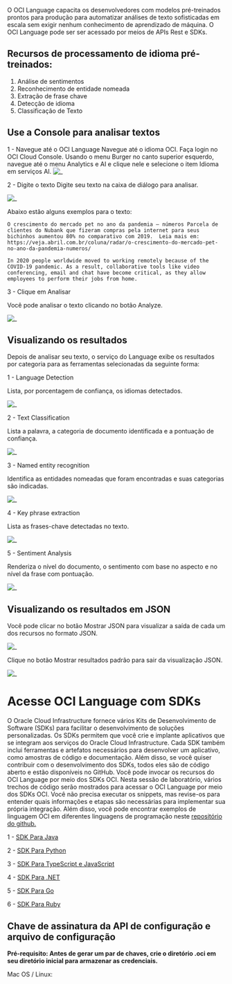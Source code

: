 O OCI Language capacita os desenvolvedores com modelos pré-treinados prontos para produção para automatizar análises de texto sofisticadas em escala sem exigir nenhum conhecimento de aprendizado de máquina. O OCI Language pode ser ser acessado por meios de APIs Rest e SDKs.

## Recursos de processamento de idioma pré-treinados:

1. Análise de sentimentos
2. Reconhecimento de entidade nomeada
3. Extração de frase chave
4. Detecção de idioma
5. Classificação de Texto

## Use a Console para analisar textos

1 - Navegue até o OCI Language
Navegue até o idioma OCI. Faça login no OCI Cloud Console. Usando o menu Burger no canto superior esquerdo, navegue até o menu Analytics e AI e clique nele e selecione o item Idioma em serviços AI.
![_](./Imagens/IMG_001.PNG)

2 - Digite o texto
Digite seu texto na caixa de diálogo para analisar.

![_](./Imagens/IMG_002.PNG)

Abaixo estão alguns exemplos para o texto:

`O crescimento do mercado pet no ano da pandemia – números
Parcela de clientes do Nubank que fizeram compras pela internet para seus bichinhos aumentou 80% no comparativo com 2019. 
Leia mais em: https://veja.abril.com.br/coluna/radar/o-crescimento-do-mercado-pet-no-ano-da-pandemia-numeros/`

`In 2020 people worldwide moved to working remotely because of the COVID-19 pandemic. As a result, collaborative tools like video conferencing, email and chat have become critical, as they allow employees to perform their jobs from home.`

3 - Clique em Analisar

Você pode analisar o texto clicando no botão Analyze.

![_](./Imagens/IMG_003.png)

## Visualizando os resultados
Depois de analisar seu texto, o serviço do Language exibe os resultados por categoria para as ferramentas selecionadas da seguinte forma:

1 - Language Detection

Lista, por porcentagem de confiança, os idiomas detectados.

![_](./Imagens/IMG_004.png)

2 - Text Classification

Lista a palavra, a categoria de documento identificada e a pontuação de confiança.

![_](./Imagens/IMG_005.png)

3 - Named entity recognition

Identifica as entidades nomeadas que foram encontradas e suas categorias são indicadas.

![_](./Imagens/IMG_006.png)

4 - Key phrase extraction

Lista as frases-chave detectadas no texto.

![_](./Imagens/IMG_007.png)

5 - Sentiment Analysis

Renderiza o nível do documento, o sentimento com base no aspecto e no nível da frase com pontuação.

![_](./Imagens/IMG_008.png)

## Visualizando os resultados em JSON

Você pode clicar no botão Mostrar JSON para visualizar a saída de cada um dos recursos no formato JSON.

![_](./Imagens/IMG_009.png)

Clique no botão Mostrar resultados padrão para sair da visualização JSON.

![_](./Imagens/IMG_010.png)

# Acesse OCI Language com SDKs 

O Oracle Cloud Infrastructure fornece vários Kits de Desenvolvimento de Software (SDKs) para facilitar o desenvolvimento de soluções personalizadas. Os SDKs permitem que você crie e implante aplicativos que se integram aos serviços do Oracle Cloud Infrastructure. Cada SDK também inclui ferramentas e artefatos necessários para desenvolver um aplicativo, como amostras de código e documentação. Além disso, se você quiser contribuir com o desenvolvimento dos SDKs, todos eles são de código aberto e estão disponíveis no GitHub.
Você pode invocar os recursos do OCI Language por meio dos SDKs OCI. Nesta sessão de laboratório, vários trechos de código serão mostrados para acessar o OCI Language por meio dos SDKs OCI. Você não precisa executar os snippets, mas revise-os para entender quais informações e etapas são necessárias para implementar sua própria integração. Além disso, você pode encontrar exemplos de linguagem OCI em diferentes linguagens de programação neste [repositório do github.](https://github.com/oracle-samples/oci-data-science-ai-samples/tree/master/ai_services/language)

1 - [SDK Para Java](https://docs.oracle.com/en-us/iaas/Content/API/SDKDocs/javasdk.htm#SDK_for_Java)

2 - [SDK Para Python](https://docs.oracle.com/en-us/iaas/Content/API/SDKDocs/pythonsdk.htm#SDK_for_Python)

3 - [SDK Para TypeScript e JavaScript](https://docs.oracle.com/en-us/iaas/Content/API/SDKDocs/typescriptsdk.htm#SDK_for_TypeScript_and_JavaScript)

4 - [SDK Para .NET](https://docs.oracle.com/en-us/iaas/Content/API/SDKDocs/dotnetsdk.htm#SDK_for_NET)

5 - [SDK Para Go](https://docs.oracle.com/en-us/iaas/Content/API/SDKDocs/gosdk.htm#SDK_for_Go)

6 - [SDK Para Ruby](https://docs.oracle.com/en-us/iaas/Content/API/SDKDocs/rubysdk.htm#SDK_for_Ruby)

## Chave de assinatura da API de configuração e arquivo de configuração

**Pré-requisito: Antes de gerar um par de chaves, crie o diretório .oci em seu diretório inicial para armazenar as credenciais.**

Mac OS / Linux:

```mkdir ~/.oci
```






